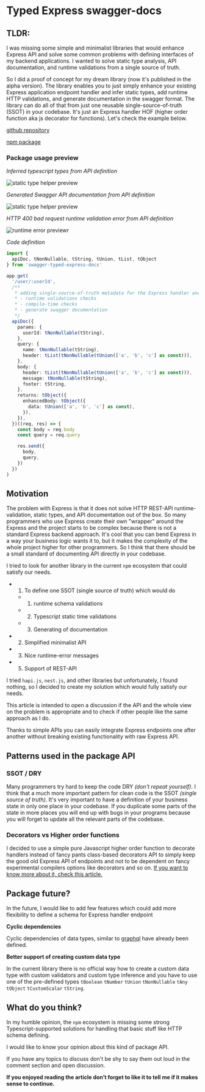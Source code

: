 # Typed Express swagger-docs

## TLDR:
 
I was missing some simple and minimalist libraries that  would enhance Express API and solve some common problems with defining interfaces of my backend applications. I wanted to solve static type analysis, API documentation, and runtime validations from a single source of truth.

So I did a proof of concept for my dream library (now it's published in the alpha version).
The library enables you to just simply enhance your existing Express application endpoint handler and infer static types, add runtime HTTP validations, and generate documentation in the swagger format.
The library can do all of that from just one reusable single-source-of-truth (SSOT) in your codebase. It's just an Express handler HOF (higher order function aka js decorator for functions). Let's check the example below.

[github repository](https://github.com/Svehla/swagger-typed-express-docs)

[npm package](https://www.npmjs.com/package/swagger-typed-express-docs)

### Package usage preview

_Inferred typescript types from API definition_

![static type helper preview](https://github.com/Svehla/swagger-typed-express-docs/blob/main/docs/preview-typed-code-query.png?raw=true)

_Generated Swagger API documentation from API definition_

![static type helper preview](https://github.com/Svehla/swagger-typed-express-docs/blob/main/docs/preview-swagger-docs.png?raw=true)

_HTTP 400 bad request runtime validation error from API definition_
 
![runtime error previewr](https://github.com/Svehla/swagger-typed-express-docs/blob/main/docs/preview-runtime-error.png?raw=true)


_Code definition_

```typescript
import { 
  apiDoc, tNonNullable, tString, tUnion, tList, tObject
} from 'swagger-typed-express-docs'

app.get(
  '/user/:userId',
  /**
   * adding single-source-of-truth metadata for the Express handler and a library to do the
   * - runtime validations checks
   * - compile-time checks
   * - generate swagger documentation
   */
  apiDoc({
    params: {
      userId: tNonNullable(tString),
    },
    query: {
      name: tNonNullable(tString),
      header: tList(tNonNullable(tUnion(['a', 'b', 'c'] as const))),
    },
    body: {
      header: tList(tNonNullable(tUnion(['a', 'b', 'c'] as const))),
      message: tNonNullable(tString),
      footer: tString,
    },
    returns: tObject({
      enhancedBody: tObject({
        data: tUnion(['a', 'b', 'c'] as const),
      }),
    }),
  })((req, res) => {
    const body = req.body
    const query = req.query

    res.send({
      body,
      query,
    })
  })
)
```

## Motivation

The problem with Express is that it does not solve HTTP REST-API runtime-validation, static types, and API documentation out of the box. So many programmers who use Express create their own "wrapper" around the Express and the project starts to be complex because there is not a standard Express backend approach. It's cool that you can bend Express in a way your business logic wants it to, but it makes the complexity of the whole project higher for other programmers. So I think that there should be a small standard of documenting API directly in your codebase.

I tried to look for another library in the current `npm` ecosystem that could satisfy our needs.

- 1. To define one SSOT (single source of truth) which would do
  - 1. runtime schema validations
  - 2. Typescript static time validations
  - 3. Generating of documentation
- 2. Simplified minimalist API
- 3. Nice runtime-error messages
- 5. Support of REST-API


I tried `hapi.js`, `nest.js`, and other libraries but unfortunately, I found nothing, so I decided to create my solution which would fully satisfy our needs.

This article is intended to open a discussion if the API and the whole view on the problem is appropriate and to check if other people like the same approach as I do.

Thanks to simple APIs you can easily integrate Express endpoints one after another without breaking existing functionality with raw Express API. 

## Patterns used in the package API

### SSOT / DRY

Many programmers try hard to keep the code DRY _(don't repeat yourself)_. I think that a much more important pattern for clean code is the SSOT _(single source of truth)_. It's very important to have a definition of your business state in only one place in your codebase. If you duplicate some parts of the state in more places you will end up with bugs in your programs because you 
will forget to update all the relevant parts of the codebase.

### Decorators vs Higher order functions

I decided to use a simple pure Javascript higher order function to decorate handlers instead of fancy pants class-based decorators API to simply keep the good old Express API of endpoints and not to be dependent on fancy experimental compilers options like decorators and so on.
[If you want to know more about it, check this article.](https://dev.to/svehla/why-reflect-metadata-suc-s-5fal)

## Package future?

In the future, I would like to add few features which could add more flexibility to define a schema for Express handler endpoint

**Cyclic dependencies**

Cyclic dependencies of data types, similar to
[graphql](https://www.npmjs.com/package/graphql) have already been defined.

**Better support of creating custom data type**

In the current library there is no official way how to create a custom data type with custom validators and custom type inference and you have to use one of the pre-defined types `tBoolean` `tNumber` `tUnion` `tNonNullable` `tAny` `tObject` `tCustomScalar` `tString`.


## What do you think?

In my humble opinion, the `npm` ecosystem is missing some strong Typescript-supported solutions for handling that basic stuff like HTTP schema defining.

I would like to know your opinion about this kind of package API.

If you have any topics to discuss don't be shy to say them out loud in the comment section and open discussion.


**If you enjoyed reading the article don’t forget to like it to tell me if it makes sense to continue.**
